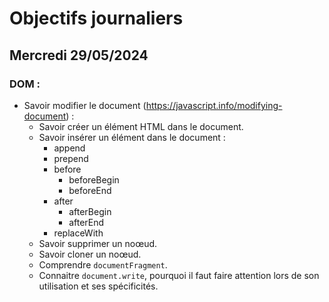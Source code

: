 # Objectifs journaliers

## Mercredi 29/05/2024

### DOM :

- Savoir modifier le document (https://javascript.info/modifying-document) :
  - Savoir créer un élément HTML dans le document.
  - Savoir insérer un élément dans le document :
    - append
    - prepend
    - before
      - beforeBegin
      - beforeEnd
    - after
      - afterBegin
      - afterEnd
    - replaceWith
  - Savoir supprimer un noœud.
  - Savoir cloner un noœud.
  - Comprendre `documentFragment`.
  - Connaitre `document.write`, pourquoi il faut faire attention lors de son utilisation et ses spécificités.